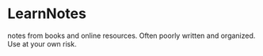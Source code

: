 # LearnNotes

notes from books and online resources. Often poorly written and organized. Use at your own risk.

